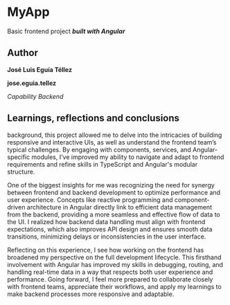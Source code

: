 # MyApp

Basic frontend project ***built with Angular***

## Author
**José Luis Eguía Téllez**

**jose.eguia.tellez**

*Capability Backend*

## Learnings, reflections and conclusions
background, this project allowed me to delve into the intricacies of building responsive and interactive UIs, as well as understand the frontend team’s typical challenges. By engaging with components, services, and Angular-specific modules, I’ve improved my ability to navigate and adapt to frontend requirements and refine skills in TypeScript and Angular's modular structure.

One of the biggest insights for me was recognizing the need for synergy between frontend and backend development to optimize performance and user experience. Concepts like reactive programming and component-driven architecture in Angular directly link to efficient data management from the backend, providing a more seamless and effective flow of data to the UI. I realized how backend data handling must align with frontend expectations, which also improves API design and ensures smooth data transitions, minimizing delays or inconsistencies in the user interface.

Reflecting on this experience, I see how working on the frontend has broadened my perspective on the full development lifecycle. This firsthand involvement with Angular has improved my skills in debugging, routing, and handling real-time data in a way that respects both user experience and performance. Going forward, I feel more prepared to collaborate closely with frontend teams, appreciate their workflows, and apply my learnings to make backend processes more responsive and adaptable.
